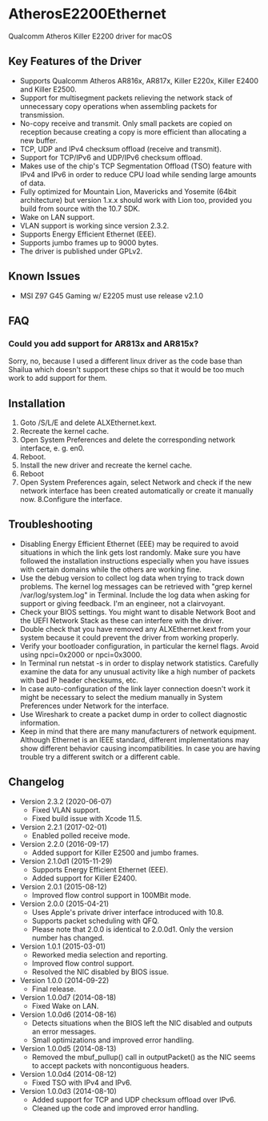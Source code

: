 AtherosE2200Ethernet
====================

Qualcomm Atheros Killer E2200 driver for macOS

## Key Features of the Driver
  - Supports Qualcomm Atheros AR816x, AR817x, Killer E220x, Killer E2400 and Killer E2500.
  - Support for multisegment packets relieving the network stack of unnecessary copy operations when assembling packets for transmission.
  - No-copy receive and transmit. Only small packets are copied on reception because creating a copy is more efficient than allocating a new buffer.
  - TCP, UDP and IPv4 checksum offload (receive and transmit).
  - Support for TCP/IPv6 and UDP/IPv6 checksum offload.
  - Makes use of the chip's TCP Segmentation Offload (TSO) feature with IPv4 and IPv6 in order to reduce CPU load while sending large amounts of data.
  - Fully optimized for Mountain Lion, Mavericks and Yosemite (64bit architecture) but version 1.x.x should work with Lion too, provided you build from source with the 10.7 SDK.
  - Wake on LAN support.
  - VLAN support is working since version 2.3.2.
  - Supports Energy Efficient Ethernet (EEE).
  - Supports jumbo frames up to 9000 bytes.
  - The driver is published under GPLv2.

## Known Issues
  - MSI Z97 G45 Gaming w/ E2205 must use release v2.1.0

## FAQ
### Could you add support for AR813x and AR815x?
Sorry, no, because I used a different linux driver as the code base than Shailua which doesn't support these chips so that it would be too much work to add support for them.

## Installation
  1. Goto /S/L/E and delete ALXEthernet.kext.
  2. Recreate the kernel cache.
  3. Open System Preferences and delete the corresponding network interface, e. g. en0.
  4. Reboot.
  5. Install the new driver and recreate the kernel cache.
  6. Reboot
  7. Open System Preferences again, select Network and check if the new network interface has been created automatically or create it manually now.
  8.Configure the interface.

## Troubleshooting
  - Disabling Energy Efficient Ethernet (EEE) may be required to avoid situations in which the link gets lost randomly.
  Make sure you have followed the installation instructions especially when you have issues with certain domains while the others are working fine.
  - Use the debug version to collect log data when trying to track down problems. The kernel log messages can be retrieved with "grep kernel /var/log/system.log" in Terminal. Include the log data when asking for support or giving feedback. I'm an engineer, not a clairvoyant.
  - Check your BIOS settings. You might want to disable Network Boot and the UEFI Network Stack as these can interfere with the driver.
  - Double check that you have removed any ALXEthernet.kext from your system because it could prevent the driver from working properly.
  - Verify your bootloader configuration, in particular the kernel flags. Avoid using npci=0x2000 or npci=0x3000. 
  - In Terminal run netstat -s in order to display network statistics. Carefully examine the data for any unusual activity like a high number of packets with bad IP header checksums, etc.
  - In case auto-configuration of the link layer connection doesn't work it might be necessary to select the medium manually in System Preferences under Network for the interface.
  - Use Wireshark to create a packet dump in order to collect diagnostic information.
  - Keep in mind that there are many manufacturers of network equipment. Although Ethernet is an IEEE standard, different implementations may show different behavior causing incompatibilities. In case you are having trouble try a different switch or a different cable.

## Changelog
 - Version 2.3.2 (2020-06-07)
   - Fixed VLAN support.
   - Fixed build issue with Xcode 11.5.
 - Version 2.2.1 (2017-02-01)
   - Enabled polled receive mode.
 - Version 2.2.0 (2016-09-17)
    - Added support for Killer E2500 and jumbo frames.
 - Version 2.1.0d1 (2015-11-29)
    - Supports Energy Efficient Ethernet (EEE).
    - Added support for Killer E2400.
 - Version 2.0.1 (2015-08-12)
    - Improved flow control support in 100MBit mode.
 - Version 2.0.0 (2015-04-21)
    - Uses Apple's private driver interface introduced with 10.8.
    - Supports packet scheduling with QFQ.
    - Please note that 2.0.0 is identical to 2.0.0d1. Only the version number has changed.
 - Version 1.0.1 (2015-03-01)
    - Reworked media selection and reporting.
    - Improved flow control support.
    - Resolved the NIC disabled by BIOS issue. 
 - Version 1.0.0 (2014-09-22)
    - Final release.
 - Version 1.0.0d7 (2014-08-18)
    - Fixed Wake on LAN.
 - Version 1.0.0d6 (2014-08-16)
    - Detects situations when the BIOS left the NIC disabled and outputs an error messages.
    - Small optimizations and improved error handling.
 - Version 1.0.0d5 (2014-08-13)
    - Removed the mbuf_pullup() call in outputPacket() as the NIC seems to accept packets with noncontiguous headers.
 - Version 1.0.0d4 (2014-08-12)
    - Fixed TSO with IPv4 and IPv6.
 - Version 1.0.0d3 (2014-08-10)
    - Added support for TCP and UDP checksum offload over IPv6.
    - Cleaned up the code and improved error handling.
